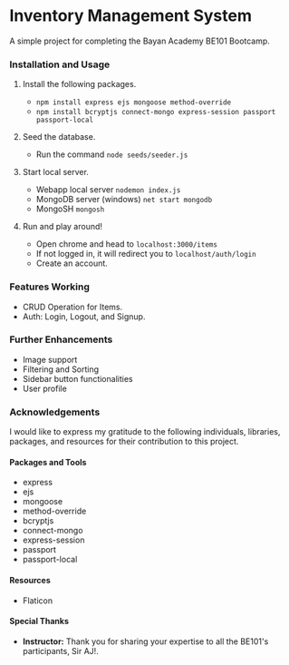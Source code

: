 # Inventory Management System

A simple project for completing the Bayan Academy BE101 Bootcamp.

### Installation and Usage

1. Install the following packages.

   - ```npm install express ejs mongoose method-override```
   - ```npm install bcryptjs connect-mongo express-session passport passport-local```

2. Seed the database.

   - Run the command ```node seeds/seeder.js```

4. Start local server.

   - Webapp local server ```nodemon index.js```
   - MongoDB server (windows) ```net start mongodb```
   - MongoSH ```mongosh```

5. Run and play around!

   - Open chrome and head to ```localhost:3000/items```
   - If not logged in, it will redirect you to ```localhost/auth/login```
   - Create an account.

### Features Working

- CRUD Operation for Items.
- Auth: Login, Logout, and Signup.

### Further Enhancements

- Image support
- Filtering and Sorting
- Sidebar button functionalities
- User profile

### Acknowledgements

I would like to express my gratitude to the following individuals, libraries, packages, and resources for their contribution to this project.

#### Packages and Tools

- express
- ejs
- mongoose
- method-override
- bcryptjs
- connect-mongo
- express-session
- passport
- passport-local

#### Resources

- Flaticon

#### Special Thanks

- __Instructor:__ Thank you for sharing your expertise to all the BE101's participants, Sir AJ!.
